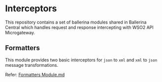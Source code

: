 # Interceptors
This repository contains a set of ballerina modules shared in Ballerina Central which handles request and response intercepting with WSO2 API Microgateway.

## Formatters
This module provides two basic interceptors for `json` to `xml` and `xml` to `json` message transformations.

Refer: [Formatters Module.md](src/formatters/Module.md)